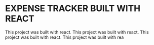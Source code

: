 # EXPENSE TRACKER BUILT WITH REACT

This project was built with react.
This project was built with react.
This project was built with react.
This project was built with rea


